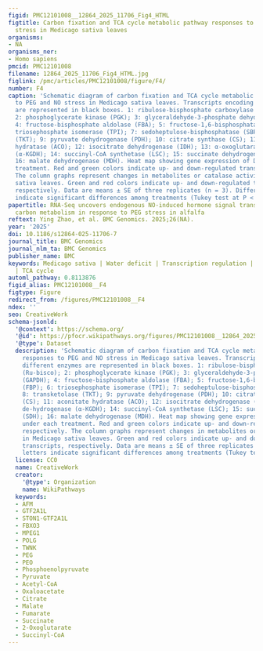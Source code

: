 ```yaml
---
figid: PMC12101008__12864_2025_11706_Fig4_HTML
figtitle: Carbon fixation and TCA cycle metabolic pathway responses to PEG and NO
  stress in Medicago sativa leaves
organisms:
- NA
organisms_ner:
- Homo sapiens
pmcid: PMC12101008
filename: 12864_2025_11706_Fig4_HTML.jpg
figlink: /pmc/articles/PMC12101008/figure/F4/
number: F4
caption: 'Schematic diagram of carbon fixation and TCA cycle metabolic pathway responses
  to PEG and NO stress in Medicago sativa leaves. Transcripts encoding different enzymes
  are represented in black boxes. 1: ribulose-bisphosphate carboxylase (Ru-bisco);
  2: phosphoglycerate kinase (PGK); 3: glyceraldehyde-3-phosphate dehydrogenase (GAPDH);
  4: fructose-bisphosphate aldolase (FBA); 5: fructose-1,6-bisphosphatase (FBP); 6:
  triosephosphate isomerase (TPI); 7: sedoheptulose-bisphosphatase (SBP); 8: transketolase
  (TKT); 9: pyruvate dehydrogenase (PDH); 10: citrate synthase (CS); 11: aconitate
  hydratase (ACO); 12: isocitrate dehydrogenase (IDH); 13: α-oxoglutarate de-hydrogenase
  (α-KGDH); 14: succinyl-CoA synthetase (LSC); 15: succinate dehydrogenase (SDH);
  16: malate dehydrogenase (MDH). Heat map showing gene expression of DEGs under each
  treatment. Red and green colors indicate up- and down-regulated transcripts, respectively.
  The column graphs represent changes in metabolites or catalase activity in Medicago
  sativa leaves. Green and red colors indicate up- and down-regulated transcripts,
  respectively. Data are means ± SE of three replicates (n = 3). Different letters
  indicate significant differences among treatments (Tukey test at P < 0.05)'
papertitle: RNA-Seq uncovers endogenous NO-induced hormone signal transduction and
  carbon metabolism in response to PEG stress in alfalfa
reftext: Ying Zhao, et al. BMC Genomics. 2025;26(NA).
year: '2025'
doi: 10.1186/s12864-025-11706-7
journal_title: BMC Genomics
journal_nlm_ta: BMC Genomics
publisher_name: BMC
keywords: Medicago sativa | Water deficit | Transcription regulation | Nitric oxide
  | TCA cycle
automl_pathway: 0.8113876
figid_alias: PMC12101008__F4
figtype: Figure
redirect_from: /figures/PMC12101008__F4
ndex: ''
seo: CreativeWork
schema-jsonld:
  '@context': https://schema.org/
  '@id': https://pfocr.wikipathways.org/figures/PMC12101008__12864_2025_11706_Fig4_HTML.html
  '@type': Dataset
  description: 'Schematic diagram of carbon fixation and TCA cycle metabolic pathway
    responses to PEG and NO stress in Medicago sativa leaves. Transcripts encoding
    different enzymes are represented in black boxes. 1: ribulose-bisphosphate carboxylase
    (Ru-bisco); 2: phosphoglycerate kinase (PGK); 3: glyceraldehyde-3-phosphate dehydrogenase
    (GAPDH); 4: fructose-bisphosphate aldolase (FBA); 5: fructose-1,6-bisphosphatase
    (FBP); 6: triosephosphate isomerase (TPI); 7: sedoheptulose-bisphosphatase (SBP);
    8: transketolase (TKT); 9: pyruvate dehydrogenase (PDH); 10: citrate synthase
    (CS); 11: aconitate hydratase (ACO); 12: isocitrate dehydrogenase (IDH); 13: α-oxoglutarate
    de-hydrogenase (α-KGDH); 14: succinyl-CoA synthetase (LSC); 15: succinate dehydrogenase
    (SDH); 16: malate dehydrogenase (MDH). Heat map showing gene expression of DEGs
    under each treatment. Red and green colors indicate up- and down-regulated transcripts,
    respectively. The column graphs represent changes in metabolites or catalase activity
    in Medicago sativa leaves. Green and red colors indicate up- and down-regulated
    transcripts, respectively. Data are means ± SE of three replicates (n = 3). Different
    letters indicate significant differences among treatments (Tukey test at P < 0.05)'
  license: CC0
  name: CreativeWork
  creator:
    '@type': Organization
    name: WikiPathways
  keywords:
  - AFM
  - GTF2A1L
  - STON1-GTF2A1L
  - FBXO3
  - MPEG1
  - POLG
  - TWNK
  - PEG
  - PEO
  - Phosphoenolpyruvate
  - Pyruvate
  - Acetyl-CoA
  - Oxaloacetate
  - Citrate
  - Malate
  - Fumarate
  - Succinate
  - 2-Oxoglutarate
  - Succinyl-CoA
---
```


